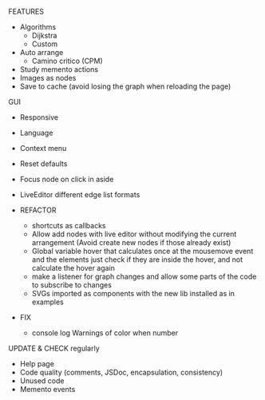 FEATURES
  - Algorithms 
    - Dijkstra
    - Custom
  - Auto arrange
    - Camino critico (CPM)
  - Study memento actions
  - Images as nodes
  - Save to cache (avoid losing the graph when reloading the page)

GUI
  - Responsive
  - Language
  - Context menu
  - Reset defaults
  - Focus node on click in aside
  - LiveEditor different edge list formats


- REFACTOR 
  - shortcuts as callbacks
  - Allow add nodes with live editor without modifying the current arrangement (Avoid create new nodes if those already exist)
  - Global variable hover that calculates once at the mousemove event and the elements just check if they are inside the hover, and not calculate the hover again
  - make a listener for graph changes and allow some parts of the code to subscribe to changes
  - SVGs imported as components with the new lib installed as in examples

- FIX
  - console log Warnings of color when number

UPDATE & CHECK regularly
  - Help page
  - Code quality (comments, JSDoc, encapsulation, consistency)
  - Unused code
  - Memento events